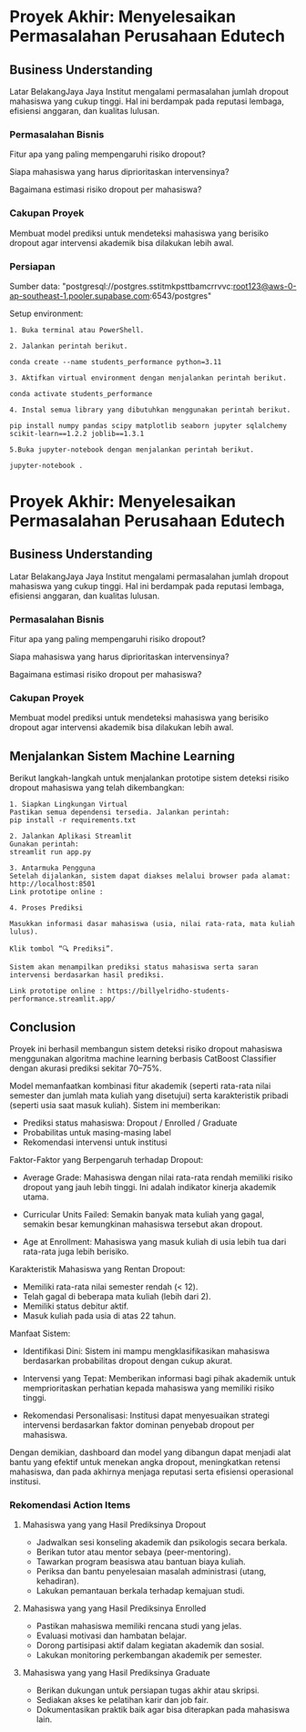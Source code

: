 # Proyek Akhir: Menyelesaikan Permasalahan Perusahaan Edutech

## Business Understanding

Latar BelakangJaya Jaya Institut mengalami permasalahan jumlah dropout mahasiswa yang cukup tinggi. Hal ini berdampak pada reputasi lembaga, efisiensi anggaran, dan kualitas lulusan.

### Permasalahan Bisnis

Fitur apa yang paling mempengaruhi risiko dropout?

Siapa mahasiswa yang harus diprioritaskan intervensinya?

Bagaimana estimasi risiko dropout per mahasiswa?

### Cakupan Proyek

Membuat model prediksi untuk mendeteksi mahasiswa yang berisiko dropout agar intervensi akademik bisa dilakukan lebih awal.

### Persiapan

Sumber data: "postgresql://postgres.sstitmkpsttbamcrrvvc:root123@aws-0-ap-southeast-1.pooler.supabase.com:6543/postgres"

Setup environment:
```
1. Buka terminal atau PowerShell.

2. Jalankan perintah berikut.

conda create --name students_performance python=3.11

3. Aktifkan virtual environment dengan menjalankan perintah berikut.

conda activate students_performance

4. Instal semua library yang dibutuhkan menggunakan perintah berikut.

pip install numpy pandas scipy matplotlib seaborn jupyter sqlalchemy scikit-learn==1.2.2 joblib==1.3.1

5.Buka jupyter-notebook dengan menjalankan perintah berikut.

jupyter-notebook .
```

# Proyek Akhir: Menyelesaikan Permasalahan Perusahaan Edutech

## Business Understanding

Latar BelakangJaya Jaya Institut mengalami permasalahan jumlah dropout mahasiswa yang cukup tinggi. Hal ini berdampak pada reputasi lembaga, efisiensi anggaran, dan kualitas lulusan.

### Permasalahan Bisnis

Fitur apa yang paling mempengaruhi risiko dropout?

Siapa mahasiswa yang harus diprioritaskan intervensinya?

Bagaimana estimasi risiko dropout per mahasiswa?

### Cakupan Proyek

Membuat model prediksi untuk mendeteksi mahasiswa yang berisiko dropout agar intervensi akademik bisa dilakukan lebih awal.


## Menjalankan Sistem Machine Learning
Berikut langkah-langkah untuk menjalankan prototipe sistem deteksi risiko dropout mahasiswa yang telah dikembangkan:

```
1. Siapkan Lingkungan Virtual
Pastikan semua dependensi tersedia. Jalankan perintah:
pip install -r requirements.txt

2. Jalankan Aplikasi Streamlit
Gunakan perintah:
streamlit run app.py

3. Antarmuka Pengguna
Setelah dijalankan, sistem dapat diakses melalui browser pada alamat: http://localhost:8501
Link prototipe online :

4. Proses Prediksi

Masukkan informasi dasar mahasiswa (usia, nilai rata-rata, mata kuliah lulus).

Klik tombol “🔍 Prediksi”.

Sistem akan menampilkan prediksi status mahasiswa serta saran intervensi berdasarkan hasil prediksi.

Link prototipe online : https://billyelridho-students-performance.streamlit.app/
```

## Conclusion

Proyek ini berhasil membangun sistem deteksi risiko dropout mahasiswa menggunakan algoritma machine learning berbasis CatBoost Classifier dengan akurasi prediksi sekitar 70–75%.

Model memanfaatkan kombinasi fitur akademik (seperti rata-rata nilai semester dan jumlah mata kuliah yang disetujui) serta karakteristik pribadi (seperti usia saat masuk kuliah). Sistem ini memberikan:

- Prediksi status mahasiswa: Dropout / Enrolled / Graduate
- Probabilitas untuk masing-masing label
- Rekomendasi intervensi untuk institusi

Faktor-Faktor yang Berpengaruh terhadap Dropout:

- Average Grade: Mahasiswa dengan nilai rata-rata rendah memiliki risiko dropout yang jauh lebih tinggi. Ini adalah indikator kinerja akademik utama.

- Curricular Units Failed: Semakin banyak mata kuliah yang gagal, semakin besar kemungkinan mahasiswa tersebut akan dropout.

- Age at Enrollment: Mahasiswa yang masuk kuliah di usia lebih tua dari rata-rata juga lebih berisiko.

Karakteristik Mahasiswa yang Rentan Dropout:
- Memiliki rata-rata nilai semester rendah (< 12).
- Telah gagal di beberapa mata kuliah (lebih dari 2).
- Memiliki status debitur aktif.
- Masuk kuliah pada usia di atas 22 tahun.

Manfaat Sistem:
- Identifikasi Dini: Sistem ini mampu mengklasifikasikan mahasiswa berdasarkan probabilitas dropout dengan cukup akurat.

- Intervensi yang Tepat: Memberikan informasi bagi pihak akademik untuk memprioritaskan perhatian kepada mahasiswa yang memiliki risiko tinggi.

- Rekomendasi Personalisasi: Institusi dapat menyesuaikan strategi intervensi berdasarkan faktor dominan penyebab dropout per mahasiswa.

Dengan demikian, dashboard dan model yang dibangun dapat menjadi alat bantu yang efektif untuk menekan angka dropout, meningkatkan retensi mahasiswa, dan pada akhirnya menjaga reputasi serta efisiensi operasional institusi.

### Rekomendasi Action Items

1. Mahasiswa yang yang Hasil Prediksinya Dropout
    - Jadwalkan sesi konseling akademik dan psikologis secara berkala.
    - Berikan tutor atau mentor sebaya (peer-mentoring).
    - Tawarkan program beasiswa atau bantuan biaya kuliah.
    - Periksa dan bantu penyelesaian masalah administrasi (utang, kehadiran).
    - Lakukan pemantauan berkala terhadap kemajuan studi.

2. Mahasiswa yang yang Hasil Prediksinya Enrolled
    - Pastikan mahasiswa memiliki rencana studi yang jelas.
    - Evaluasi motivasi dan hambatan belajar.
    - Dorong partisipasi aktif dalam kegiatan akademik dan sosial.
    - Lakukan monitoring perkembangan akademik per semester.

3. Mahasiswa yang yang Hasil Prediksinya Graduate

    - Berikan dukungan untuk persiapan tugas akhir atau skripsi.
    - Sediakan akses ke pelatihan karir dan job fair.
    - Dokumentasikan praktik baik agar bisa diterapkan pada mahasiswa lain.